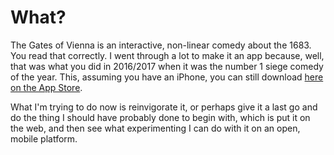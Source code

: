 # What?

The Gates of Vienna is an interactive, non-linear comedy about the 1683. You read that correctly. I went through a lot to make it an app because, well, that was what you did in 2016/2017 when it was the number 1 siege comedy of the year. This, assuming you have an iPhone, you can still download <a href="https://apps.apple.com/app/id1148627749">here on the App Store</a>.

What I'm trying to do now is reinvigorate it, or perhaps give it a last go and do the thing I should have probably done to begin with, which is put it on the web, and then see what experimenting I can do with it on an open, mobile platform.
